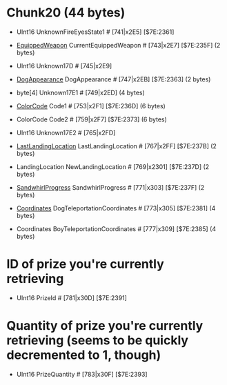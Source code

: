﻿# Chunk20 (44 bytes)

* UInt16 UnknownFireEyesState1 # [741|x2E5]  [$7E:2361]

* [EquippedWeapon](../Items/Enums/EquippedWeapon.md) CurrentEquippedWeapon # [743|x2E7]  [$7E:235F]  (2 bytes)

* UInt16 Unknown17D # [745|x2E9]

* [DogAppearance](../Items/Enums/DogAppearance.md) DogAppearance # [747|x2EB]  [$7E:2363]  (2 bytes)

* byte[4] Unknown17E1 # [749|x2ED]  (4 bytes)

* [ColorCode](../Items/ColorCode.md) Code1 # [753|x2F1]  [$7E:236D]  (6 bytes)
* ColorCode Code2 # [759|x2F7]  [$7E:2373]  (6 bytes)

* UInt16 Unknown17E2 # [765|x2FD] 

* [LastLandingLocation](../Items/Enums/LandingLocation.md)  LastLandingLocation # [767|x2FF]  [$7E:237B]  (2 bytes)
* LandingLocation NewLandingLocation # [769|x2301]  [$7E:237D]  (2 bytes)

* [SandwhirlProgress](../Items/Enums/SandwhirlProgress.md)  SandwhirlProgress  # [771|x303]  [$7E:237F]  (2 bytes)	
* [Coordinates](../Items/Coordinates.md) DogTeleportationCoordinates # [773|x305]  [$7E:2381]  (4 bytes)		
* Coordinates BoyTeleportationCoordinates # [777|x309]  [$7E:2385]  (4 bytes)		

# ID of prize you're currently retrieving
* UInt16 PrizeId # [781|x30D]  [$7E:2391] 

# Quantity of prize you're currently retrieving  (seems to be quickly decremented to 1, though)
* UInt16 PrizeQuantity # [783|x30F]  [$7E:2393] 